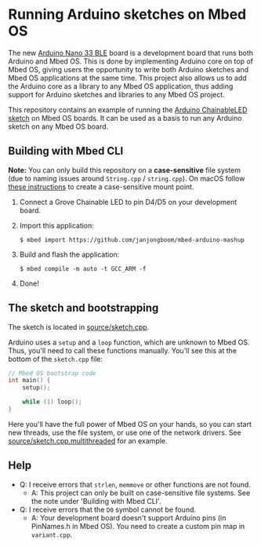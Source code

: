 # Running Arduino sketches on Mbed OS

The new [Arduino Nano 33 BLE](https://blog.arduino.cc/2019/07/31/why-we-chose-to-build-the-arduino-nano-33-ble-core-on-mbed-os/) board is a development board that runs both Arduino and Mbed OS. This is done by implementing Arduino core on top of Mbed OS, giving users the opportunity to write both Arduino sketches and Mbed OS applications at the same time. This project also allows us to add the Arduino core as a library to any Mbed OS application, thus adding support for Arduino sketches and libraries to any Mbed OS project.

This repository contains an example of running the [Arduino ChainableLED sketch](https://github.com/pjpmarques/ChainableLED) on Mbed OS boards. It can be used as a basis to run any Arduino sketch on any Mbed OS board.

## Building with Mbed CLI

**Note:** You can only build this repository on a **case-sensitive** file system (due to naming issues around `String.cpp` / `string.cpp`). On macOS follow [these instructions](https://coderwall.com/p/mgi8ja/case-sensitive-git-in-mac-os-x-like-a-pro) to create a case-sensitive mount point.

1. Connect a Grove Chainable LED to pin D4/D5 on your development board.
1. Import this application:

    ```
    $ mbed import https://github.com/janjongboom/mbed-arduino-mashup
    ```

1. Build and flash the application:

    ```
    $ mbed compile -m auto -t GCC_ARM -f
    ```

1. Done!

## The sketch and bootstrapping

The sketch is located in [source/sketch.cpp](source/sketch.cpp).

Arduino uses a `setup` and a `loop` function, which are unknown to Mbed OS. Thus, you'll need to call these functions manually. You'll see this at the bottom of the `sketch.cpp` file:

```cpp
// Mbed OS bootstrap code
int main() {
    setup();

    while (1) loop();
}
```

Here you'll have the full power of Mbed OS on your hands, so you can start new threads, use the file system, or use one of the network drivers. See [source/sketch.cpp.multithreaded](source/sketch.cpp.multithreaded) for an example.

## Help

* Q: I receive errors that `strlen`, `memmove` or other functions are not found.
    * A: This project can only be built on case-sensitive file systems. See the note under 'Building with Mbed CLI'.
* Q: I receive errors that the `D0` symbol cannot be found.
    * A: Your development board doesn't support Arduino pins (in PinNames.h in Mbed OS). You need to create a custom pin map in `variant.cpp`.
